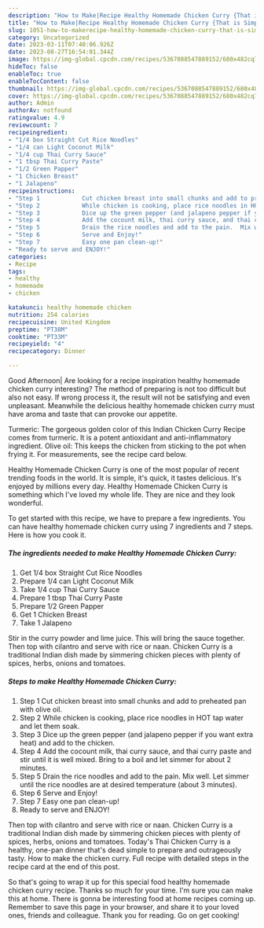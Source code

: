 ```yaml
---
description: "How to Make|Recipe Healthy Homemade Chicken Curry {That is Simple"
title: "How to Make|Recipe Healthy Homemade Chicken Curry {That is Simple"
slug: 1051-how-to-makerecipe-healthy-homemade-chicken-curry-that-is-simple
category: Uncategorized
date: 2023-03-11T07:40:06.926Z
date: 2023-08-27T16:54:01.344Z
image: https://img-global.cpcdn.com/recipes/5367088547889152/680x482cq70/healthy-homemade-chicken-curry-recipe-main-photo.jpg
hideToc: false
enableToc: true
enableTocContent: false
thumbnail: https://img-global.cpcdn.com/recipes/5367088547889152/680x482cq70/healthy-homemade-chicken-curry-recipe-main-photo.jpg
cover: https://img-global.cpcdn.com/recipes/5367088547889152/680x482cq70/healthy-homemade-chicken-curry-recipe-main-photo.jpg
author: Admin
authorAv: notfound
ratingvalue: 4.9
reviewcount: 7
recipeingredient:
- "1/4 box Straight Cut Rice Noodles"
- "1/4 can Light Coconut Milk"
- "1/4 cup Thai Curry Sauce"
- "1 tbsp Thai Curry Paste"
- "1/2 Green Papper"
- "1 Chicken Breast"
- "1 Jalapeno"
recipeinstructions:
- "Step 1            Cut chicken breast into small chunks and add to preheated pan with olive oil."
- "Step 2            While chicken is cooking, place rice noodles in HOT tap water and let them soak."
- "Step 3            Dice up the green pepper (and jalapeno pepper if you want extra heat) and add to the chicken."
- "Step 4            Add the cocount milk, thai curry sauce, and thai curry paste and stir until it is well mixed.  Bring to a boil and let simmer for about 2 minutes."
- "Step 5            Drain the rice noodles and add to the pain.  Mix well.  Let simmer until the rice noodles are at desired temperature (about 3 minutes)."
- "Step 6            Serve and Enjoy!"
- "Step 7            Easy one pan clean-up!"
- "Ready to serve and ENJOY!"
categories:
- Recipe
tags:
- healthy
- homemade
- chicken

katakunci: healthy homemade chicken 
nutrition: 254 calories
recipecuisine: United Kingdom
preptime: "PT38M"
cooktime: "PT33M"
recipeyield: "4"
recipecategory: Dinner

---
```



Good Afternoon| Are looking for a recipe inspiration healthy homemade chicken curry interesting? The method of preparing is not too difficult but also not easy. If wrong process it, the result will not be satisfying and even unpleasant. Meanwhile the delicious healthy homemade chicken curry must have aroma and taste that can provoke our appetite.





Turmeric: The gorgeous golden color of this Indian Chicken Curry Recipe comes from turmeric. It is a potent antioxidant and anti-inflammatory ingredient. Olive oil: This keeps the chicken from sticking to the pot when frying it. For measurements, see the recipe card below.

Healthy Homemade Chicken Curry is one of the most popular of recent trending foods in the world. It is simple, it's quick, it tastes delicious. It's enjoyed by millions every day. Healthy Homemade Chicken Curry is something which I've loved my whole life. They are nice and they look wonderful.


To get started with this recipe, we have to prepare a few ingredients. You can have healthy homemade chicken curry using 7 ingredients and 7 steps. Here is how you cook it.

<!--inarticleads1-->

##### The ingredients needed to make Healthy Homemade Chicken Curry:

1. Get 1/4 box Straight Cut Rice Noodles
1. Prepare 1/4 can Light Coconut Milk
1. Take 1/4 cup Thai Curry Sauce
1. Prepare 1 tbsp Thai Curry Paste
1. Prepare 1/2 Green Papper
1. Get 1 Chicken Breast
1. Take 1 Jalapeno


Stir in the curry powder and lime juice. This will bring the sauce together. Then top with cilantro and serve with rice or naan. Chicken Curry is a traditional Indian dish made by simmering chicken pieces with plenty of spices, herbs, onions and tomatoes. 

<!--inarticleads2-->

##### Steps to make Healthy Homemade Chicken Curry:

1. Step 1            Cut chicken breast into small chunks and add to preheated pan with olive oil.
1. Step 2            While chicken is cooking, place rice noodles in HOT tap water and let them soak.
1. Step 3            Dice up the green pepper (and jalapeno pepper if you want extra heat) and add to the chicken.
1. Step 4            Add the cocount milk, thai curry sauce, and thai curry paste and stir until it is well mixed.  Bring to a boil and let simmer for about 2 minutes.
1. Step 5            Drain the rice noodles and add to the pain.  Mix well.  Let simmer until the rice noodles are at desired temperature (about 3 minutes).
1. Step 6            Serve and Enjoy!
1. Step 7            Easy one pan clean-up!
1. Ready to serve and ENJOY!

Then top with cilantro and serve with rice or naan. Chicken Curry is a traditional Indian dish made by simmering chicken pieces with plenty of spices, herbs, onions and tomatoes. Today&#39;s Thai Chicken Curry is a healthy, one-pan dinner that&#39;s dead simple to prepare and outrageously tasty. How to make the chicken curry. Full recipe with detailed steps in the recipe card at the end of this post. 

So that's going to wrap it up for this special food healthy homemade chicken curry recipe. Thanks so much for your time. I'm sure you can make this at home. There is gonna be interesting food at home recipes coming up. Remember to save this page in your browser, and share it to your loved ones, friends and colleague. Thank you for reading. Go on get cooking!
